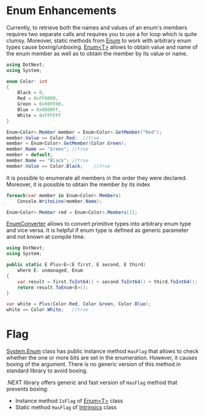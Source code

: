 Enum Enhancements
====
Currently, to retrieve both the names and values of an enum's members requires two separate calls and requires you to use a for loop which is quite clumsy. Moreover, static methods from [Enum](https://docs.microsoft.com/en-us/dotnet/api/system.enum) to work with arbitrary enum types cause boxing/unboxing. [Enum&lt;T&gt;](../../api/DotNext.Enum-1.yml) allows to obtain value and name of the enum member as well as to obtain the member by its value or name.

```csharp
using DotNext;
using System;

enum Color: int
{
    Black = 0,
    Red = 0xFF0000,
    Green = 0x00FF00,
    Blue = 0x0000FF,
    White = 0xFFFFFF
}

Enum<Color>.Member member = Enum<Color>.GetMember("Red");
member.Value == Color.Red;  //true
member = Enum<Color>.GetMember(Color.Green);
member.Name == "Green"; //true
member = default;
member.Name == "Black"; //true
member.Value == Color.Black;    //true
```

It is possible to enumerate all members in the order they were declared. Moreover, it is possible to obtain the member by its index

```csharp
foreach(var member in Enum<Color>.Members)
    Console.WriteLine(member.Name);

Enum<Color>.Member red = Enum<Color>.Members[1];
```

[EnumConverter](../../api/DotNext.EnumConverter.yml) allows to convert primitive types into arbitrary enum type and vice versa. It is helpful if enum type is defined as generic parameter and not known at compile time.

```csharp
using DotNext;
using System;

public static E Plus<E>(E first, E second, E third) 
    where E: unmanaged, Enum
{
    var result = first.ToInt64() + second.ToInt64() + third.ToInt64();
    return result.ToEnum<E>();
}

var white = Plus(Color.Red, Color.Green, Color.Blue);
white == Color.White;   //true
```

# Flag
[System.Enum](https://docs.microsoft.com/en-us/dotnet/api/system.enum) class has public instance method `HasFlag` that allows to check whether the one or more bits are set in the enumeration. However, it causes boxing of the argument. There is no generic version of this method in standard library to avoid boxing.

.NEXT library offers generic and fast version of `HasFlag` method that prevents boxing:
* Instance method `IsFlag` of [Enum&lt;T&gt;](https://sakno.github.io/dotNext/api/DotNext.Enum-1.html) class
* Static method `HasFlag` of [Intrinsics](https://sakno.github.io/dotNext/api/DotNext.Runtime.Intrinsics.html) class
